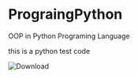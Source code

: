 # PrograingPython
OOP in Python Programing Language

this is a python test code

![Download](https://github.com/user-attachments/assets/eea8977b-eaf7-46a9-a92a-dcfb38995ceb)
